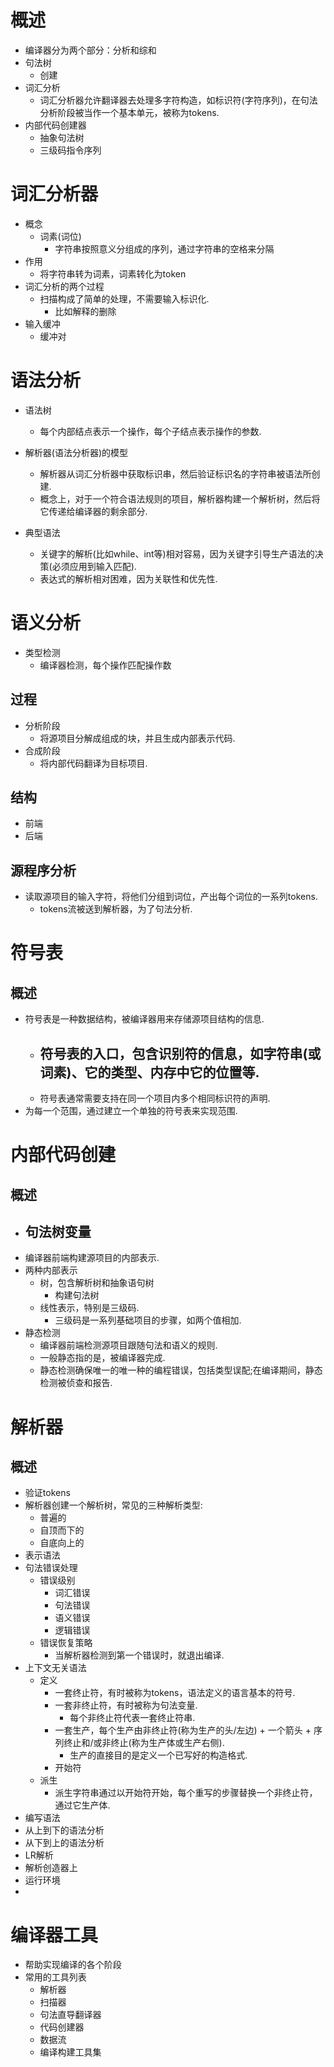 # 概述
- 编译器分为两个部分：分析和综和
- 句法树
	- 创建
- 词汇分析
	- 词汇分析器允许翻译器去处理多字符构造，如标识符(字符序列)，在句法分析阶段被当作一个基本单元，被称为tokens.
- 内部代码创建器
	- 抽象句法树
	- 三级码指令序列

# 词汇分析器
- 概念
	- 词素(词位)
		- 字符串按照意义分组成的序列，通过字符串的空格来分隔
- 作用
    - 将字符串转为词素，词素转化为token
- 词汇分析的两个过程
	- 扫描构成了简单的处理，不需要输入标识化.
		- 比如解释的删除
- 输入缓冲
	- 缓冲对

# 语法分析
- 语法树
	- 每个内部结点表示一个操作，每个子结点表示操作的参数.
- 解析器(语法分析器)的模型
	- 解析器从词汇分析器中获取标识串，然后验证标识名的字符串被语法所创建.
	- 概念上，对于一个符合语法规则的项目，解析器构建一个解析树，然后将它传递给编译器的剩余部分.

- 典型语法
	- 关键字的解析(比如while、int等)相对容易，因为关键字引导生产语法的决策(必须应用到输入匹配).
	- 表达式的解析相对困难，因为关联性和优先性. 

# 语义分析
- 类型检测
	- 编译器检测，每个操作匹配操作数


## 过程
- 分析阶段
	- 将源项目分解成组成的块，并且生成内部表示代码.
- 合成阶段
	- 将内部代码翻译为目标项目.

## 结构
- 前端
- 后端

## 源程序分析
- 读取源项目的输入字符，将他们分组到词位，产出每个词位的一系列tokens.
	- tokens流被送到解析器，为了句法分析.


# 符号表
## 概述
- 符号表是一种数据结构，被编译器用来存储源项目结构的信息.
	- 符号表的入口，包含识别符的信息，如字符串(或词素)、它的类型、内存中它的位置等.
		- 
	- 符号表通常需要支持在同一个项目内多个相同标识符的声明.
- 为每一个范围，通过建立一个单独的符号表来实现范围.

# 内部代码创建
## 概述
- 句法树变量
	- 
- 编译器前端构建源项目的内部表示.
- 两种内部表示
	- 树，包含解析树和抽象语句树
		- 构建句法树
	- 线性表示，特别是三级码.
		- 三级码是一系列基础项目的步骤，如两个值相加.
- 静态检测
	- 编译器前端检测源项目跟随句法和语义的规则.
	- 一般静态指的是，被编译器完成.
	- 静态检测确保唯一的唯一种的编程错误，包括类型误配;在编译期间，静态检测被侦查和报告.

# 解析器
## 概述
- 验证tokens
- 解析器创建一个解析树，常见的三种解析类型:
	- 普遍的
	- 自顶而下的
	- 自底向上的
- 表示语法
- 句法错误处理
	- 错误级别
		- 词汇错误
		- 句法错误
		- 语义错误
		- 逻辑错误
	- 错误恢复策略
		- 当解析器检测到第一个错误时，就退出编译.
- 上下文无关语法
	- 定义
		- 一套终止符，有时被称为tokens，语法定义的语言基本的符号.
		- 一套非终止符，有时被称为句法变量.
			- 每个非终止符代表一套终止符串.
		- 一套生产，每个生产由非终止符(称为生产的头/左边) + 一个箭头 + 序列终止和/或非终止(称为生产体或生产右侧).
			- 生产的直接目的是定义一个已写好的构造格式.
		- 开始符
	- 派生
		- 派生字符串通过以开始符开始，每个重写的步骤替换一个非终止符，通过它生产体.
- 编写语法
- 从上到下的语法分析
- 从下到上的语法分析
- LR解析
- 解析创造器上
- 运行环境
- 

# 编译器工具
- 帮助实现编译的各个阶段
- 常用的工具列表
	- 解析器
	- 扫描器
	- 句法直导翻译器
	- 代码创建器
	- 数据流
	- 编译构建工具集